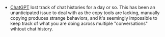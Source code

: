 * [ChatGPT](https://chat.openai.com/chat/) lost track of chat histories for a day or so. This has been an unanticipated issue to deal with as the copy tools are lacking, manually copying produces strange behaviors, and it's seemingly impossible to keep track of what you are doing across multiple "conversations" wihtout chat history.
